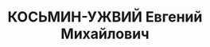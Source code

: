---
title: КОСЬМИН-УЖВИЙ Евгений Михайлович
description: "1899 г.р., член ВКП(б) с 1920, нач. политотдела СД СИБВО, полковой комиссар,\
  \ делегат 17 сьезда ВКП(б). \n  Приговор: ВК ВС СССР 27.10.1937 - ВМН, расстрелян\
  \ 27.10.1937, Новосибирск"
---
